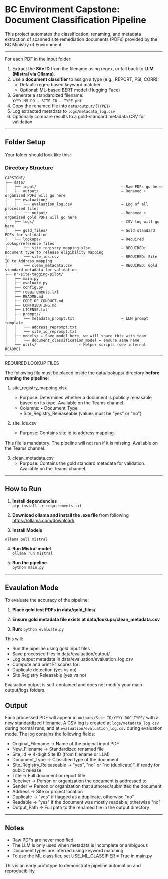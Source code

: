 # BC Environment Capstone: Document Classification Pipeline

This project automates the classification, renaming, and metadata extraction of scanned site remediation documents (PDFs) provided by the BC Ministry of Environment.

---

For each PDF in the input folder:

1. Extract the **Site ID** from the filename using regex, or fall back to **LLM (Mistral via Ollama)**.
2. Use a **document classifier** to assign a type (e.g., REPORT, PSI, CORR):
   - Default: regex-based keyword matcher
   - Optional: ML-based BERT model (Hugging Face)
3. Generate a standardized filename:  
   `YYYY-MM-DD – SITE_ID – TYPE.pdf`
4. Copy the renamed file into `data/output/{TYPE}/`
5. Log extracted metadata to `logs/metadata_log.csv`
6. Optionally compare results to a gold-standard metadata CSV for validation

---

## Folder Setup

Your folder should look like this:

### **Directory Structure**

```plaintext
CAPSTONE/
├── data/
│   ├── input/                                      ← Raw PDFs go here
│   ├── output/                                     ← Renamed + organized PDFs will go here
│   ├── evaluation/
│   │   ├── evaluation_log.csv                      ← Log of all processed files
│   │   └── output/                                 ← Renamed + organized gold PDFs will go here
│   ├── logs/                                       ← CSV log will go here
│   ├── gold_files/                                 ← Gold standard PDFs for validation
│   └── lookups/                                    ← Required lookup/reference files
│       └── site_registry_mapping.xlsx              ← REQUIRED: Document type to release eligibility mapping
│       └── site_ids.csv                            ← REQUIRED: Site ID to Address mapping
│       └── clean_metadata.csv                      ← REQUIRED: Gold standard metadata for validation
├── nr-site-tagging-pilot/
│   ├── main.py
│   ├── evaluate.py
│   ├── config.py
│   ├── requirements.txt
│   ├── README.md
│   ├── CODE_OF_CONDUCT.md
│   ├── CONTRIBUTING.md
│   ├── LICENSE.txt
│   ├── prompts/
│   │   └── metadata_prompt.txt                     ← LLM prompt template
│   │   └── address_reprompt.txt
│   │   └── site_id_reprompt.txt
│   ├── models/ ← Save model here, we will share this with team
│   │   └── document_classification_model ← ensure same name
│   └── utils/                   ← Helper scripts (see internal README)

```
---

REQUIRED LOOKUP FILES

The following file must be placed inside the data/lookups/ directory **before running the pipeline**:

1. site_registry_mapping.xlsx
   - Purpose: Determines whether a document is publicly releasable based on its type. Avaliable on the Teams channel.
   - Columns:
     • Document_Type  
     • Site_Registry_Releaseable (values must be "yes" or "no")

2. site_ids.csv  
   - Purpose: Contains site id to address mapping.  

This file is mandatory. The pipeline will not run if it is missing. Avaliable on the Teams channel.

3. clean_metadata.csv  
   - Purpose: Contains the gold standard metadata for validation. Avaliable on the Teams channel.

---

## How to Run

1. **Install dependencies**  
`pip install -r requirements.txt`

2. **Download ollama and install the .exe file** from following <https://ollama.com/download/>

3. **Install Models**

`ollama pull mistral`

4. **Run Mistral model**  
`ollama run mistral`

5. **Run the pipeline**  
`python main.py`

---

## Evaulation Mode

To evaluate the accuracy of the pipeline:

1.	**Place gold test PDFs in data/gold_files/**

2.	**Ensure gold metadata file exists at data/lookups/clean_metadata.csv**

3.	**Run:**
`python evaluate.py`

This will:

- Run the pipeline using gold input files
- Save processed files in data/evaluation/output/
- Log output metadata in data/evaluation/evaluation_log.csv
- Compute and print F1 scores for:
- Duplicate detection (yes vs no)
- Site Registry Releasable (yes vs no)

Evaluation output is self-contained and does not modify your main output/logs folders.


## Output

Each processed PDF will appear in `outputs/Site_ID/YYYY-DOC_TYPE/` with a new standardized filename. A CSV log is created at `logs/metadata_log.csv` during normal runs, and at `evaluation/evaluation_log.csv` during evaluation mode. The log contains the following fields:

- Original_Filename            → Name of the original input PDF
- New_Filename                 → Standardized renamed file
- Site_id                      → 4-digit Site ID (from filename or LLM)
- Document_Type                → Classified type of the document
- Site_Registry_Releaseable    → "yes", "no" or "no (duplicate)", if ready for public release
- Title                        → Full document or report title
- Receiver                     → Person or organization the document is addressed to
- Sender                       → Person or organization that authored/submitted the document
- Address                      → Site or project location
- Duplicate                    → "yes" if flagged as a duplicate, otherwise "no"
- Readable                     → "yes" if the document was mostly readable, otherwise "no"
- Output_Path                  → Full path to the renamed file in the output directory

---

## Notes

- Raw PDFs are never modified
- The LLM is only used when metadata is incomplete or ambiguous
- Document types are inferred using keyword matching
- To use the ML classifier, set USE_ML_CLASSIFIER = True in main.py

This is an early prototype to demonstrate pipeline automation and reproducibility.

